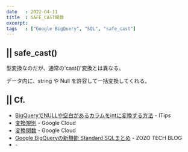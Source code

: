 ```yaml
---
date   : 2022-04-11
title  : SAFE_CAST関数
excerpt: 
tags   : ["Google BigQuery", "SQL", "safe_cast"]
---
```


## || safe_cast()

型変換なのだが、通常の'cast()'変換とは異なる。

データ内に、string や Null を許容して一括変換してくれる。


## || Cf.
+ [BigQueryでNULLや空白があるカラムをintに変換する方法](https://itips.krsw.biz/bigquery-how-to-cast-blank-null-column-to-int/) - ITips
+ [変換規則](https://cloud.google.com/bigquery/docs/reference/standard-sql/functions-and-operators?hl=ja#conversion_rules) - Google Cloud
+ [変換関数](https://cloud.google.com/bigquery/docs/reference/standard-sql/conversion_functions?hl=ja) - Google Cloud
+ [Google BigQueryの新機能 Standard SQLまとめ](https://techblog.zozo.com/entry/bigquery-standard-sql) - ZOZO TECH BLOG
+ []() - 
